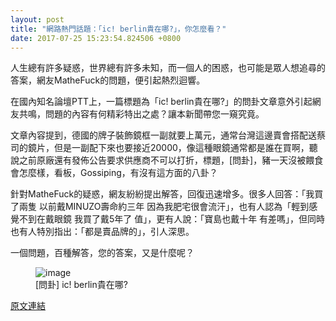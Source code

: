 ```yaml
---
layout: post
title: "網路熱門話題：「ic! berlin貴在哪?」，你怎麼看？"
date: 2017-07-25 15:23:54.824506 +0800
---
```


人生總有許多疑惑，世界總有許多未知，而一個人的困惑，也可能是眾人想追尋的答案，網友MatheFuck的問題，便引起熱烈迴響。

在國內知名論壇PTT上，一篇標題為「ic! berlin貴在哪?」的問卦文章意外引起網友共鳴，問題的內容有何精彩特出之處？讓本新聞帶您一窺究竟。

文章內容提到，德國的牌子裝飾鏡框一副就要上萬元，通常台灣這邊賣會搭配送蔡司的鏡片，但是一副配下來也要接近20000，像這種眼鏡通常都是誰在買啊，聽說之前原廠還有發佈公告要求供應商不可以打折，標題，[問卦]，豬一天沒被餵食會怎麼樣，看板，Gossiping，有沒有這方面的八卦？

針對MatheFuck的疑惑，網友紛紛提出解答，回復迅速增多。很多人回答：「我買了兩隻 以前戴MINUZO壽命約三年 因為我肥宅很會流汗」，也有人認為「輕到感覺不到在戴眼鏡 我買了戴5年了 值」，更有人說：「寶島也戴十年 有差嗎」，但同時也有人特別指出：「都是賣品牌的」，引人深思。

一個問題，百種解答，您的答案，又是什麼呢？

<figure>
<img src="http://i.imgur.com/qkMqEQi.jpg" alt="image">
<figcaption>
[問卦] ic! berlin貴在哪?
</figcaption>
</figure>

<a href = "https://www.ptt.cc/bbs/Gossiping/M.1500940846.A.966.html">原文連結</a>

